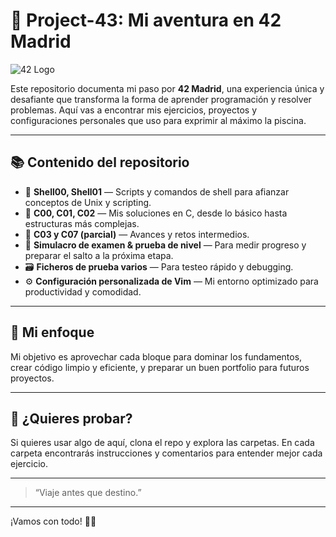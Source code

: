 # 🚀 Project-43: Mi aventura en 42 Madrid

![42 Logo](https://upload.wikimedia.org/wikipedia/commons/3/38/42_logo.svg)

Este repositorio documenta mi paso por **42 Madrid**, una experiencia única y desafiante que transforma la forma de aprender programación y resolver problemas. Aquí vas a encontrar mis ejercicios, proyectos y configuraciones personales que uso para exprimir al máximo la piscina.

---

## 📚 Contenido del repositorio

- 📂 **Shell00, Shell01** — Scripts y comandos de shell para afianzar conceptos de Unix y scripting.
- 📂 **C00, C01, C02** — Mis soluciones en C, desde lo básico hasta estructuras más complejas.
- 📂 **C03 y C07 (parcial)** — Avances y retos intermedios.
- 📝 **Simulacro de examen & prueba de nivel** — Para medir progreso y preparar el salto a la próxima etapa.
- 🗃️ **Ficheros de prueba varios** — Para testeo rápido y debugging.
- ⚙️ **Configuración personalizada de Vim** — Mi entorno optimizado para productividad y comodidad.

---

## 🎯 Mi enfoque

Mi objetivo es aprovechar cada bloque para dominar los fundamentos, crear código limpio y eficiente, y preparar un buen portfolio para futuros proyectos.

---

## 🔧 ¿Quieres probar?

Si quieres usar algo de aquí, clona el repo y explora las carpetas. En cada carpeta encontrarás instrucciones y comentarios para entender mejor cada ejercicio.

---

> “Viaje antes que destino.”

---

¡Vamos con todo! 💪🔥


